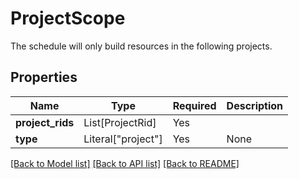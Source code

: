 # ProjectScope

The schedule will only build resources in the following projects.


## Properties
| Name | Type | Required | Description |
| ------------ | ------------- | ------------- | ------------- |
**project_rids** | List[ProjectRid] | Yes |  |
**type** | Literal["project"] | Yes | None |


[[Back to Model list]](../../../README.md#models-v2-link) [[Back to API list]](../../../README.md#documentation-for-api-endpoints) [[Back to README]](../../../README.md)
